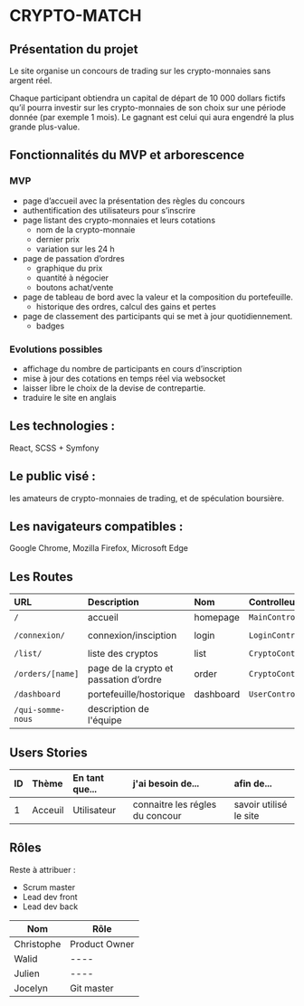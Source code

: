 # CRYPTO-MATCH

## Présentation du projet

Le site organise un concours de trading sur les crypto-monnaies sans argent réel.

Chaque participant obtiendra un capital de départ de 10 000 dollars fictifs qu’il pourra investir sur les crypto-monnaies de son choix sur une période donnée (par exemple 1 mois). Le gagnant est celui qui aura engendré la plus grande plus-value.

## Fonctionnalités du MVP et arborescence

### MVP

- page d’accueil avec la présentation des règles du concours
- authentification des utilisateurs pour s’inscrire
- page listant des crypto-monnaies et leurs cotations
    - nom de la crypto-monnaie
    - dernier prix
    - variation sur les 24 h
- page de passation d’ordres
    - graphique du prix
    - quantité à négocier
    - boutons achat/vente
- page de tableau de bord avec la valeur et la composition du portefeuille.
    - historique des ordres, calcul des gains et pertes
- page de classement des participants qui se met à jour quotidiennement.
    - badges

### Evolutions possibles

- affichage du nombre de participants en cours d’inscription
- mise à jour des cotations en temps réel via websocket
- laisser libre le choix de la devise de contrepartie.
- traduire le site en anglais

## Les technologies :

React, SCSS + Symfony

## Le public visé :

les amateurs de crypto-monnaies de trading, et de spéculation boursière.

## Les navigateurs compatibles :

Google Chrome, Mozilla Firefox, Microsoft Edge

## Les Routes

| URL               | Description                            | Nom       | Controlleur        | Méthode     | Requête      |
| :---------------- | :------------------------------------- | :-------- | :----------------- | :---------- | :----------- |
| `/`               | accueil                                | homepage  | `MainController`   | `home`      | `GET`        |
| `/connexion/`     | connexion/insciption                   | login     | `LoginController`  | `login`     | `GET / POST` |
| `/list/`          | liste des cryptos                      | list      | `CryptoController` | `list`      | `GET`        |
| `/orders/[name]`  | page de la crypto et passation d’ordre | order     | `CryptoController` | `order`     | `GET / POST` |
| `/dashboard`      | portefeuille/hostorique                | dashboard | `UserController`   | `dashboard` | `GET `       |
| `/qui-somme-nous` | description de l'équipe                |           |                    |             |              |

## Users Stories

| ID  | Thème   | En tant que... | j'ai besoin de...               | afin de...             |
| --- | :------ | :------------- | :------------------------------ | :--------------------- |
| 1   | Acceuil | Utilisateur    | connaitre les régles du concour | savoir utilisé le site |

## Rôles

Reste à attribuer : 
- Scrum master
- Lead dev front
- Lead dev back
  
| Nom        | Rôle          |
| ---------- | ------------- |
| Christophe | Product Owner |
| Walid      | ----          |
| Julien     | ----          |
| Jocelyn    | Git master    |